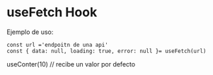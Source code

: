 # useFetch Hook

 Ejemplo de uso:

 ```
 const url ='endpoitn de una api'
 const { data: null, loading: true, error: null }= useFetch(url)

 ```
 useConter(10) // recibe un valor por defecto